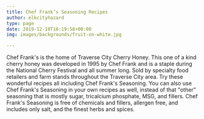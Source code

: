 ```yaml
---
title: Chef Frank’s Seasoning Recipes
author: elkcityhazard
type: page
date: 2019-12-10T16:19:58+00:00
img: images/backgrounds/fruit-on-white.jpg

---
```

Chef Frank's is the home of Traverse City Cherry Honey. This one of a kind cherry honey was developed in 1995 by Chef Frank and is a staple during the National Cherry Festival and all summer long. Sold by specialty food retailers and farm stands throughout the Traverse City area.
Try these wonderful recipes all including Chef Frank's Seasoning. You can also use Chef Frank's Seasoning in your own recipes as well, instead of that "other" seasoning that is mostly sugar, tricalcium phosphate, MSG, and fillers. Chef Frank's Seasoning is free of chemicals and fillers, allergen free, and includes only salt, and the finest herbs and spices. 



<!-- [Prime Rib Roast][4]  
[Roast Chicken][5]  
[Roast Turkey][6]  
[Cornish Game Hen, Slow Roasted][7]  
[Egg Noodles, Homemade Quick and Easy][8]  
[Potato Wedges][9]  
[Vegetarian Goulash][10]  
[Vegetarian Honey Barbecue Sauce][11]  
[Broiled Whitefish][12]  
[Scallops Newburg][13]  
[Shrimp and Angel Hair Pasta][14]  
[Lime Chicken][15]  
[Teriyaki Chicken][16]  
[Thyme Chicken Breast][17]  
[Honey Barbecue Baby Back Ribs][18]  
[Honey Barbecue Country Pork Ribs][19]  
[Pork Roast][20]  
[Stuffed Pork Loin][21]  
[Creamy Scalloped Potatoes][22]  
[Chicken Noodle Casserole][23]  
[Tuna Noodle Casserole][24]  
[Scalloped Potatoes][25]  
[Goulash][26]  
[Honey Teriyaki Barbecue Sauce][27]  
[Tartar Sauce][28]  
[Cucumber Salad &#8211; Fresh Summer Garden Salad][29]

 [1]: /wordpress/shop/
 [2]: http://www.quick-e-recipes.com/sitebuildercontent/sitebuilderpictures/.pond/369_1024.JPG.w560h420.jpg "Chef Frank's Custom Seasoning"
 [3]: http://www.quick-e-recipes.com/sitebuildercontent/sitebuilderpictures/.pond/IMG_2455_1024.JPG.w560h420.jpg "Chef Frank's Cherry Honey"
 [4]: /wordpress/index.php/chef-franks-seasoning-recipes/holiday-prime-rib-roast-with-au-jus/
 [5]: /wordpress/index.php/chef-franks-seasoning-recipes/roasted-chicken-entree/
 [6]: /wordpress/index.php/chef-franks-seasoning-recipes/roasted-turkey-recipes-for-the-holidays/
 [7]: /wordpress/index.php/chef-franks-seasoning-recipes/slow-roasted-cornish-game-hen/
 [8]: /wordpress/index.php/chef-franks-seasoning-recipes/quick-and-easy-egg-noodle-recipe/
 [9]: /wordpress/index.php/chef-franks-seasoning-recipes/simple-and-tasty-potato-wedges/
 [10]: /wordpress/index.php/chef-franks-seasoning-recipes/simple-vegetarian-goulash/
 [11]: /wordpress/index.php/chef-franks-seasoning-recipes/vegetarian-honey-barbecue-sauce/
 [12]: /wordpress/index.php/chef-franks-seasoning-recipes/lake-michigan-broiled-whitefish/
 [13]: /wordpress/index.php/chef-franks-seasoning-recipes/scallops-newburg-with-buttery-cream-sauce/
 [14]: /wordpress/index.php/chef-franks-seasoning-recipes/shrimp-and-angel-hair-pasta/
 [15]: /wordpress/index.php/chef-franks-seasoning-recipes/simple-lime-chicken-entree/
 [16]: /wordpress/index.php/chef-franks-seasoning-recipes/delicious-homemade-teriyaki-chicken/
 [17]: /wordpress/index.php/chef-franks-seasoning-recipes/thyme-chicken-breast-entree/
 [18]: /wordpress/index.php/chef-franks-seasoning-recipes/honey-barbecued-baby-back-ribs/
 [19]: /wordpress/index.php/chef-franks-seasoning-recipes/honey-barbecue-country-ribs/
 [20]: /wordpress/index.php/chef-franks-seasoning-recipes/pork-roast-with-michigan-apples/
 [21]: /wordpress/index.php/chef-franks-seasoning-recipes/stuffed-pork-loin-recipe/
 [22]: /wordpress/index.php/chef-franks-seasoning-recipes/creamy-scalloped-potatoes/
 [23]: /wordpress/index.php/chef-franks-seasoning-recipes/chicken-noodle-casserole/
 [24]: /wordpress/index.php/chef-franks-seasoning-recipes/tuna-noodle-casserole/
 [25]: /wordpress/index.php/chef-franks-seasoning-recipes/scalloped-potatoes-grandmas-comfort-food/
 [26]: /wordpress/index.php/chef-franks-seasoning-recipes/goulash-with-ground-beef/
 [27]: /wordpress/index.php/chef-franks-seasoning-recipes/honey-teriyaki-barbecue-sauce/
 [28]: /wordpress/index.php/chef-franks-seasoning-recipes/tartar-sauce-for-fish/
 [29]: /wordpress/index.php/chef-franks-seasoning-recipes/fresh-summer-cucumber-salad/ -->